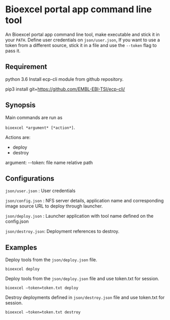 # Bioexcel portal app command line tool
An Bioexcel portal app command line tool, make executable and stick it in your `PATH`.
Define user credentials on `json/user.json`, If you want to use a token from a different source,
stick it in a file and use the `--token` flag to pass it. 

## Requirement 
python 3.6
Install ecp-cli module from github repository.

pip3 install git+https://github.com/EMBL-EBI-TSI/ecp-cli/


## Synopsis
Main commands are run as 

`bioexcel *argument* [*action*]`. 

Actions are: 
 - deploy
 - destroy

 argument: 
  --token: file name relative path

## Configurations

`json/user.json` :  User credentials

`json/config.json` :  NFS server details, application name and corresponding image source URL to deploy through launcher.

`json/deploy.json` :  Launcher application with tool name defined on the config.json

`json/destroy.json`: Deployment references to destroy.

## Examples
Deploy tools from the `json/deploy.json` file.

`bioexcel deploy`

Deploy tools from the `json/deploy.json` file and use token.txt for session.

`bioexcel –token=token.txt deploy`

Destroy deployments defined in `json/destroy.json` file and use token.txt for session.

`bioexcel –token=token.txt destroy`
